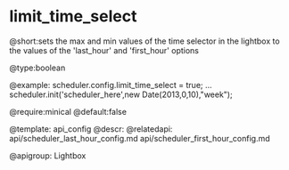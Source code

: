 limit_time_select
=============
@short:sets the max and min values of the time selector in the lightbox to the values of the 'last_hour' and 'first_hour' options
	

@type:boolean

@example:
scheduler.config.limit_time_select = true;
...
scheduler.init('scheduler_here',new Date(2013,0,10),"week");

@require:minical
@default:false

@template:	api_config
@descr:
@relatedapi:
	 api/scheduler_last_hour_config.md
     api/scheduler_first_hour_config.md

@apigroup: Lightbox
